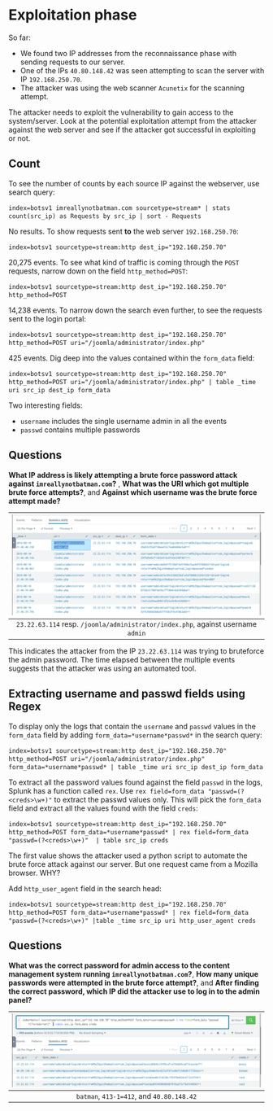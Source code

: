 # Exploitation phase

So far:

* We found two IP addresses from the reconnaissance phase with sending requests to our server.
* One of the IPs `40.80.148.42` was seen attempting to scan the server with IP `192.168.250.70`.
* The attacker was using the web scanner `Acunetix` for the scanning attempt.

The attacker needs to exploit the vulnerability to gain access to the system/server. Look at the potential 
exploitation attempt from the attacker against the web server and see if the attacker got successful in exploiting 
or not.

## Count

To see the number of counts by each source IP against the webserver, use search query:

    index=botsv1 imreallynotbatman.com sourcetype=stream* | stats count(src_ip) as Requests by src_ip | sort - Requests

No results. To show requests sent **to** the web server `192.168.250.70`:

    index=botsv1 sourcetype=stream:http dest_ip="192.168.250.70"

20,275 events. To see what kind of traffic is coming through the `POST` requests, narrow down on the field `http_method=POST`:

    index=botsv1 sourcetype=stream:http dest_ip="192.168.250.70" http_method=POST

14,238 events. To narrow down the search even further, to see the requests sent to the login portal:

    index=botsv1 sourcetype=stream:http dest_ip="192.168.250.70" http_method=POST uri="/joomla/administrator/index.php"

425 events. Dig deep into the values contained within the `form_data` field:

    index=botsv1 sourcetype=stream:http dest_ip="192.168.250.70" http_method=POST uri="/joomla/administrator/index.php" | table _time uri src_ip dest_ip form_data

Two interesting fields:

* `username` includes the single username admin in all the events 
* `passwd` contains multiple passwords

## Questions

**What IP address is likely attempting a brute force password attack against `imreallynotbatman.com`?**
, **What was the URI which got multiple brute force attempts?**, and **Against which username was the brute force attempt made?**

| ![IP and uri](../../_static/images/splunk-wayne5.png)
|:--:|
| `23.22.63.114` resp. `/joomla/administrator/index.php`, against username `admin` |

This indicates the attacker from the IP `23.22.63.114` was trying to bruteforce the admin password. The time elapsed 
between the multiple events suggests that the attacker was using an automated tool.

## Extracting username and passwd fields using Regex

To display only the logs that contain the `username` and `passwd` values in the `form_data` field by adding `form_data=*username*passwd*` in the search query:

    index=botsv1 sourcetype=stream:http dest_ip="192.168.250.70" http_method=POST uri="/joomla/administrator/index.php" form_data=*username*passwd* | table _time uri src_ip dest_ip form_data

To extract all the password values found against the field `passwd` in the logs, Splunk has a function called `rex`. 
Use `rex field=form_data "passwd=(?<creds>\w+)"` to extract the passwd values only. This will pick the `form_data` 
field and extract all the values found with the field `creds`:

    index=botsv1 sourcetype=stream:http dest_ip="192.168.250.70" http_method=POST form_data=*username*passwd* | rex field=form_data "passwd=(?<creds>\w+)"  | table src_ip creds

The first value shows the attacker used a python script to automate the brute force attack against our server. 
But one request came from a Mozilla browser. WHY?

Add `http_user_agent` field in the search head:

    index=botsv1 sourcetype=stream:http dest_ip="192.168.250.70" http_method=POST form_data=*username*passwd* | rex field=form_data "passwd=(?<creds>\w+)" |table _time src_ip uri http_user_agent creds

## Questions

**What was the correct password for admin access to the content management system running `imreallynotbatman.com`?**, 
**How many unique passwords were attempted in the brute force attempt?**, and **After finding the correct password, 
which IP did the attacker use to log in to the admin panel?**

| ![IP and uri](../../_static/images/splunk-wayne6.png)
|:--:|
| `batman`, `413-1=412`, and `40.80.148.42` |


